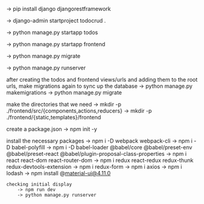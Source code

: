 -> pip install django djangorestframework

-> django-admin startproject todocrud .

-> python manage.py startapp todos

-> python manage.py startapp frontend

-> python manage.py migrate

-> python manage.py runserver

after creating the todos and frontend views/urls and adding them to the root urls, make migrations again to sync up the database
    -> python manage.py makemigrations
    -> python manage.py migrate

make the directories that we need
    -> mkdir -p ./frontend/src/{components,actions,reducers}
    -> mkdir -p ./frontend/{static,templates}/frontend

create a package.json
    -> npm init -y

install the necessary packages
    -> npm i -D webpack webpack-cli
    <!-- babel-polyfill@6.13.0 -->
    -> npm i -D babel-polyfill
    -> npm i -D babel-loader @babel/core @babel/preset-env @babel/preset-react @babel/plugin-proposal-class-properties
    <!-- 
        react@16.4.2 
        react-dom@16.5.0 
    -->
    -> npm i react react-dom react-router-dom 
    -> npm i redux react-redux redux-thunk redux-devtools-extension
    -> npm i redux-form
    -> npm i axios
    -> npm i lodash
    -> npm install @material-ui@4.11.0

    checking initial display
        -> npm run dev
        -> python manage.py runserver

    